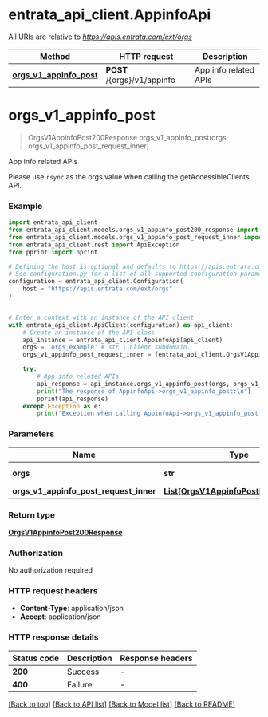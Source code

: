 # entrata_api_client.AppinfoApi

All URIs are relative to *https://apis.entrata.com/ext/orgs*

Method | HTTP request | Description
------------- | ------------- | -------------
[**orgs_v1_appinfo_post**](AppinfoApi.md#orgs_v1_appinfo_post) | **POST** /{orgs}/v1/appinfo | App info related APIs


# **orgs_v1_appinfo_post**
> OrgsV1AppinfoPost200Response orgs_v1_appinfo_post(orgs, orgs_v1_appinfo_post_request_inner)

App info related APIs

Please use `rsync` as the orgs value when calling the getAccessibleClients API.

### Example


```python
import entrata_api_client
from entrata_api_client.models.orgs_v1_appinfo_post200_response import OrgsV1AppinfoPost200Response
from entrata_api_client.models.orgs_v1_appinfo_post_request_inner import OrgsV1AppinfoPostRequestInner
from entrata_api_client.rest import ApiException
from pprint import pprint

# Defining the host is optional and defaults to https://apis.entrata.com/ext/orgs
# See configuration.py for a list of all supported configuration parameters.
configuration = entrata_api_client.Configuration(
    host = "https://apis.entrata.com/ext/orgs"
)


# Enter a context with an instance of the API client
with entrata_api_client.ApiClient(configuration) as api_client:
    # Create an instance of the API class
    api_instance = entrata_api_client.AppinfoApi(api_client)
    orgs = 'orgs_example' # str | Client subdomain.
    orgs_v1_appinfo_post_request_inner = [entrata_api_client.OrgsV1AppinfoPostRequestInner()] # List[OrgsV1AppinfoPostRequestInner] | 

    try:
        # App info related APIs
        api_response = api_instance.orgs_v1_appinfo_post(orgs, orgs_v1_appinfo_post_request_inner)
        print("The response of AppinfoApi->orgs_v1_appinfo_post:\n")
        pprint(api_response)
    except Exception as e:
        print("Exception when calling AppinfoApi->orgs_v1_appinfo_post: %s\n" % e)
```



### Parameters


Name | Type | Description  | Notes
------------- | ------------- | ------------- | -------------
 **orgs** | **str**| Client subdomain. | 
 **orgs_v1_appinfo_post_request_inner** | [**List[OrgsV1AppinfoPostRequestInner]**](OrgsV1AppinfoPostRequestInner.md)|  | 

### Return type

[**OrgsV1AppinfoPost200Response**](OrgsV1AppinfoPost200Response.md)

### Authorization

No authorization required

### HTTP request headers

 - **Content-Type**: application/json
 - **Accept**: application/json

### HTTP response details

| Status code | Description | Response headers |
|-------------|-------------|------------------|
**200** | Success |  -  |
**400** | Failure |  -  |

[[Back to top]](#) [[Back to API list]](../README.md#documentation-for-api-endpoints) [[Back to Model list]](../README.md#documentation-for-models) [[Back to README]](../README.md)

